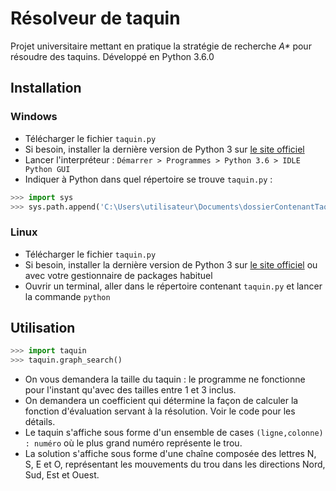 # Résolveur de taquin
Projet universitaire mettant en pratique la stratégie de recherche _A*_ pour
résoudre des taquins.
Développé en Python 3.6.0

## Installation

### Windows
- Télécharger le fichier `taquin.py`
- Si besoin, installer la dernière version de Python 3 sur 
[le site officiel](https://www.python.org/downloads/windows/)
- Lancer l'interpréteur : `Démarrer > Programmes > Python 3.6 > IDLE Python GUI`
- Indiquer à Python dans quel répertoire se trouve `taquin.py` :
```python
>>> import sys
>>> sys.path.append('C:\Users\utilisateur\Documents\dossierContenantTaquinPy') #exemple
```

### Linux
- Télécharger le fichier `taquin.py`
- Si besoin, installer la dernière version de Python 3 sur 
[le site officiel](https://www.python.org/downloads/windows/) ou avec votre 
gestionnaire de packages habituel
- Ouvrir un terminal, aller dans le répertoire contenant `taquin.py` et lancer
la commande `python`

## Utilisation

```python
>>> import taquin
>>> taquin.graph_search()
```
- On vous demandera la taille du taquin : le programme ne fonctionne pour l'instant
qu'avec des tailles entre 1 et 3 inclus.
- On demandera un coefficient qui détermine la façon de calculer la fonction 
d'évaluation servant à la résolution. Voir le code pour les détails.
- Le taquin s'affiche sous forme d'un ensemble de cases `(ligne,colonne) : numéro`
où le plus grand numéro représente le trou.
- La solution s'affiche sous forme d'une chaîne composée des lettres N, S, E et O,
représentant les mouvements du trou dans les directions Nord, Sud, Est et Ouest.
